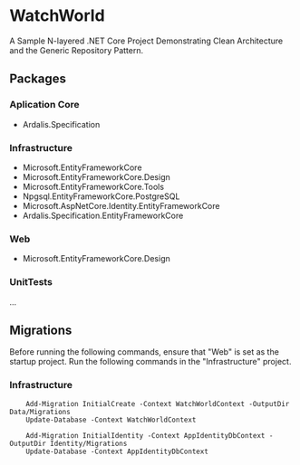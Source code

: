 # WatchWorld
A Sample N-layered .NET Core Project Demonstrating Clean Architecture and the Generic Repository Pattern.

## Packages

### Aplication Core
- Ardalis.Specification

### Infrastructure
- Microsoft.EntityFrameworkCore
- Microsoft.EntityFrameworkCore.Design
- Microsoft.EntityFrameworkCore.Tools
- Npgsql.EntityFrameworkCore.PostgreSQL
- Microsoft.AspNetCore.Identity.EntityFrameworkCore
- Ardalis.Specification.EntityFrameworkCore

### Web
- Microsoft.EntityFrameworkCore.Design

### UnitTests
...

## Migrations

Before running the following commands, ensure that "Web" is set as the startup project. Run the following commands in the "Infrastructure" project.

### Infrastructure

```
	Add-Migration InitialCreate -Context WatchWorldContext -OutputDir Data/Migrations
	Update-Database -Context WatchWorldContext

	Add-Migration InitialIdentity -Context AppIdentityDbContext -OutputDir Identity/Migrations
	Update-Database -Context AppIdentityDbContext
```